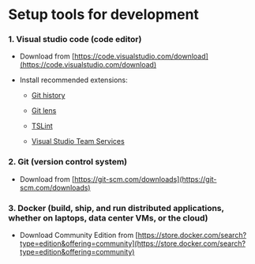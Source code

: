 # Setup tools for development

### 1. Visual studio code \(code editor\)

* Download from [https://code.visualstudio.com/download](https://code.visualstudio.com/download)
* Install recommended extensions: 

  * [Git history](https://marketplace.visualstudio.com/items?itemName=donjayamanne.githistory)

  * [Git lens](https://marketplace.visualstudio.com/items?itemName=eamodio.gitlens)

  * [TSLint](https://marketplace.visualstudio.com/items?itemName=eg2.tslint)

  * [Visual Studio Team Services](https://marketplace.visualstudio.com/items?itemName=ms-vsts.team)

### 2. Git \(version control system\)

* Download from [https://git-scm.com/downloads](https://git-scm.com/downloads)

### 3. Docker \(build, ship, and run distributed applications, whether on laptops, data center VMs, or the cloud\)

* Download Community Edition from [https://store.docker.com/search?type=edition&offering=community](https://store.docker.com/search?type=edition&offering=community)







